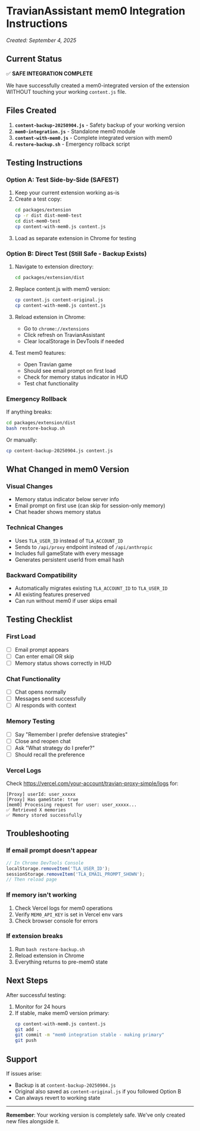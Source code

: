 # TravianAssistant mem0 Integration Instructions
*Created: September 4, 2025*

## Current Status
✅ **SAFE INTEGRATION COMPLETE**

We have successfully created a mem0-integrated version of the extension WITHOUT touching your working `content.js` file.

## Files Created
1. **`content-backup-20250904.js`** - Safety backup of your working version
2. **`mem0-integration.js`** - Standalone mem0 module 
3. **`content-with-mem0.js`** - Complete integrated version with mem0
4. **`restore-backup.sh`** - Emergency rollback script

## Testing Instructions

### Option A: Test Side-by-Side (SAFEST)
1. Keep your current extension working as-is
2. Create a test copy:
   ```bash
   cd packages/extension
   cp -r dist dist-mem0-test
   cd dist-mem0-test
   cp content-with-mem0.js content.js
   ```
3. Load as separate extension in Chrome for testing

### Option B: Direct Test (Still Safe - Backup Exists)
1. Navigate to extension directory:
   ```bash
   cd packages/extension/dist
   ```

2. Replace content.js with mem0 version:
   ```bash
   cp content.js content-original.js
   cp content-with-mem0.js content.js
   ```

3. Reload extension in Chrome:
   - Go to `chrome://extensions`
   - Click refresh on TravianAssistant
   - Clear localStorage in DevTools if needed

4. Test mem0 features:
   - Open Travian game
   - Should see email prompt on first load
   - Check for memory status indicator in HUD
   - Test chat functionality

### Emergency Rollback
If anything breaks:
```bash
cd packages/extension/dist
bash restore-backup.sh
```
Or manually:
```bash
cp content-backup-20250904.js content.js
```

## What Changed in mem0 Version

### Visual Changes
- Memory status indicator below server info
- Email prompt on first use (can skip for session-only memory)
- Chat header shows memory status

### Technical Changes
- Uses `TLA_USER_ID` instead of `TLA_ACCOUNT_ID`
- Sends to `/api/proxy` endpoint instead of `/api/anthropic`
- Includes full gameState with every message
- Generates persistent userId from email hash

### Backward Compatibility
- Automatically migrates existing `TLA_ACCOUNT_ID` to `TLA_USER_ID`
- All existing features preserved
- Can run without mem0 if user skips email

## Testing Checklist

### First Load
- [ ] Email prompt appears
- [ ] Can enter email OR skip
- [ ] Memory status shows correctly in HUD

### Chat Functionality
- [ ] Chat opens normally
- [ ] Messages send successfully
- [ ] AI responds with context

### Memory Testing
- [ ] Say "Remember I prefer defensive strategies"
- [ ] Close and reopen chat
- [ ] Ask "What strategy do I prefer?"
- [ ] Should recall the preference

### Vercel Logs
Check https://vercel.com/your-account/travian-proxy-simple/logs for:
```
[Proxy] userId: user_xxxxx
[Proxy] Has gameState: true
[mem0] Processing request for user: user_xxxxx...
✅ Retrieved X memories
✅ Memory stored successfully
```

## Troubleshooting

### If email prompt doesn't appear
```javascript
// In Chrome DevTools Console
localStorage.removeItem('TLA_USER_ID');
sessionStorage.removeItem('TLA_EMAIL_PROMPT_SHOWN');
// Then reload page
```

### If memory isn't working
1. Check Vercel logs for mem0 operations
2. Verify `MEM0_API_KEY` is set in Vercel env vars
3. Check browser console for errors

### If extension breaks
1. Run `bash restore-backup.sh`
2. Reload extension in Chrome
3. Everything returns to pre-mem0 state

## Next Steps

After successful testing:
1. Monitor for 24 hours
2. If stable, make mem0 version primary:
   ```bash
   cp content-with-mem0.js content.js
   git add .
   git commit -m "mem0 integration stable - making primary"
   git push
   ```

## Support

If issues arise:
- Backup is at `content-backup-20250904.js`
- Original also saved as `content-original.js` if you followed Option B
- Can always revert to working state

---

**Remember**: Your working version is completely safe. We've only created new files alongside it.